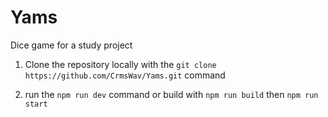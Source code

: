 # Yams
Dice game for a study project

1. Clone the repository locally with the ```git clone https://github.com/CrmsWav/Yams.git``` command

2. run the ```npm run dev``` command or build with ```npm run build``` then ```npm run start```
